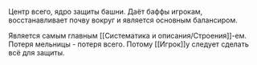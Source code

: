 Центр всего, ядро защиты башни. Даёт баффы игрокам, восстанавливает почву вокруг и является основным балансиром.

Является самым главным [[Систематика и описания/Строения]]-ем. Потеря мельницы - потеря всего. Потому [[Игрок]]у следует сделать всё для защиты.